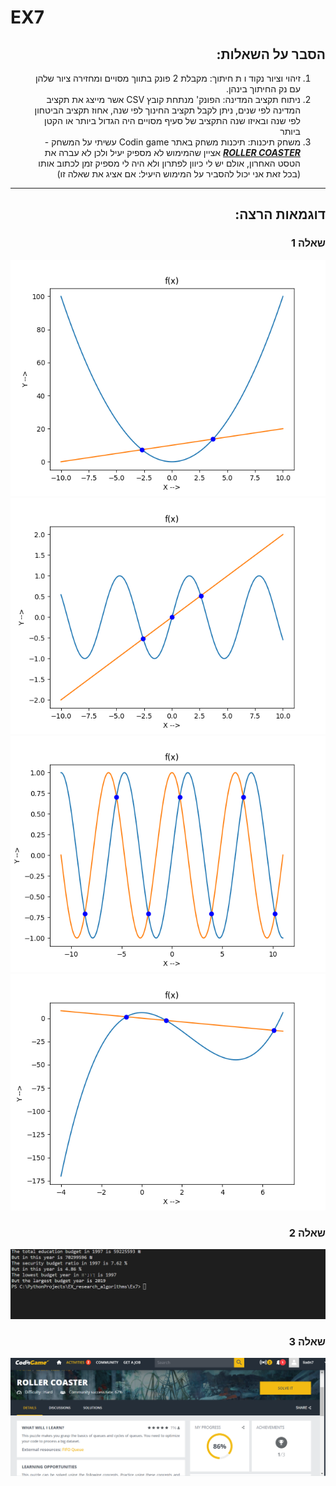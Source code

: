 # EX7
<div dir='rtl' lang='he'>

## הסבר על השאלות:

1. זיהוי וציור נקוד ו ת חיתוך: מקבלת 2 פונק בתווך מסויים ומחזירה ציור שלהן עם נק החיתוך בינהן.
2. ניתוח תקציב המדינה:  הפונק' מנתחת קובץ CSV אשר מייצג את תקציב המדינה לפי שנים, ניתן לקבל תקציב החינוך לפי שנה, אחוז תקציב הביטחון לפי שנה ובאיזו שנה התקציב של סעיף מסויים היה הגדול ביותר או הקטן ביותר 
3. משחק תיכנות: תיכנות משחק באתר Codin game עשיתי על המשחק - ***[ROLLER COASTER](https://www.codingame.com/training/hard/roller-coaster)***
אציין שהמימוש לא מספיק יעיל ולכן לא עברה את הטסט האחרון, אולם יש לי כיוון לפתרון ולא היה לי מספיק זמן לכתוב אותו
(בכל זאת אני יכול להסביר על המימוש היעיל: אם אציג את שאלה זו)
  
***
## דוגמאות הרצה:
  
  ### שאלה 1
  
  ![](https://github.com/LIADN7/EX_research_algorithms/blob/main/Ex7/img/Figure_1.png)
  ![](https://github.com/LIADN7/EX_research_algorithms/blob/main/Ex7/img/Figure_2.png)
  ![](https://github.com/LIADN7/EX_research_algorithms/blob/main/Ex7/img/Figure_3.png)
  ![](https://github.com/LIADN7/EX_research_algorithms/blob/main/Ex7/img/Figure_4.png)
  
  ### שאלה 2
  
  ![](https://github.com/LIADN7/EX_research_algorithms/blob/main/Ex7/img/EX2.png)
  
  ### שאלה 3
  
  ![](https://github.com/LIADN7/EX_research_algorithms/blob/main/Ex7/img/3.png)
  

  
</div>
